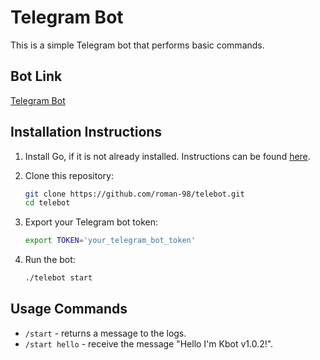 # Telegram Bot

This is a simple Telegram bot that performs basic commands.

## Bot Link

[Telegram Bot](https://t.me/teleBot9784_bot)

## Installation Instructions

1. Install Go, if it is not already installed. Instructions can be found [here](https://golang.org/doc/install).


2. Clone this repository:
    ```sh
    git clone https://github.com/roman-98/telebot.git
    cd telebot
    ```

3. Export your Telegram bot token:
    ```sh
    export TOKEN='your_telegram_bot_token'
    ```

4. Run the bot:
    ```sh
    ./telebot start
    ```

## Usage Commands

- `/start` - returns a message to the logs.
- `/start hello` - receive the message "Hello I'm Kbot v1.0.2!".


